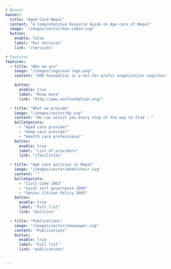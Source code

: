 ```yaml
---
# Banner
banner:
  title: "Aged Care Nepal"
  content: "A Comprehensive Resource Guide on Age care of Nepal"
  image: "/images/vector/man-radio.svg"
  button:
    enable: false
    label: "Our Services"
    link: "/services"

# Features
features:
  - title: "Who we are"
    image: "/images/logo/ask-logo.png"
    content: "ASK Foundation is a not-for-profit organization registered under Company act 2063 in Nepal. Committed to serving the community, ASK Foundation focuses on various initiatives, with a notable dedication to enhancing geriatric health and well-being among Nepal's elderly population."

    button:
      enable: true
      label: "Know more"
      link: "http://www.askfoundation.org/"

  - title: "What we provide"
    image: "/images/vector/bp.svg"
    content: "We can assist you every step of the way to find - "
    bulletpoints:
      - "Aged care provider"
      - "Home care provider"
      - "Health care professional"
    button:
      enable: true
      label: "List of providers"
      link: "/facilities"

  - title: "Age care policies in Nepal"
    image: "/images/vector/wheelchair.svg"
    content: ""
    bulletpoints:
      - "Civil Code 1963"
      - "Local self governance 1998"
      - "Senior Citizen Policy 2002"
    button:
      enable: true
      label: "Full list"
      link: "policies"

  - title: "Publications"
    image: "/images/vector/newspaper.svg"
    content: "Publications"
    button:
      enable: true
      label: "Full list"
      link: "publications"    
      
 
---
```

